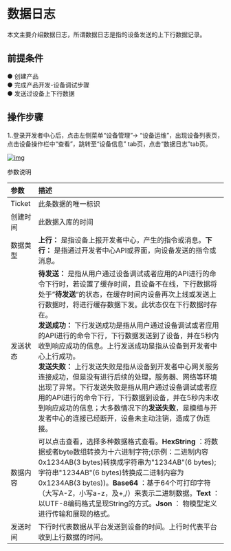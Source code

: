 <!--
 * @Author: mack.zhang@quectel.com mack.zhang@quectel.com
 * @Date: 2024-11-15 15:11:01
 * @LastEditors: mack.zhang@quectel.com mack.zhang@quectel.com
 * @LastEditTime: 2024-11-26 19:44:44
 * @FilePath: \quec-doc-web\docs\zh\DeviceDevelop\devicemanage\operation\DataLog.md
 * @Description: 这是默认设置,请设置`customMade`, 打开koroFileHeader查看配置 进行设置: https://github.com/OBKoro1/koro1FileHeader/wiki/%E9%85%8D%E7%BD%AE
-->
# 数据日志

本文主要介绍数据日志，所谓数据日志是指的设备发送的上下行数据记录。

## **前提条件**

● 创建产品<br />
● 完成产品开发-设备调试步骤<br />
● 发送过设备上下行数据

## **操作步骤**

1..登录开发者中心后，点击左侧菜单“设备管理”→ “设备运维”，出现设备列表页，点击设备操作栏中“查看”，跳转至“设备信息” tab页，点击“数据日志”tab页。

<a data-fancybox title="img" href="/zh/guide/image2022-3-8_20-11-43.png?version=1&modificationDate=1646740927000&api=v2">![img](/zh/guide/image2022-3-8_20-11-43.png?version=1&modificationDate=1646740927000&api=v2)</a>

参数说明

| 参数     | 描述                                                         |
| :------- | :----------------------------------------------------------- |
| Ticket   | 此条数据的唯一标识                                           |
| 创建时间 | 此数据入库的时间                                             |
| 数据类型 | **上行：** 是指设备上报开发者中心，产生的指令或消息。**下行：** 是指通过开发者中心API或界面，向设备发送的指令或消息。 |
| 发送状态 | **待发送：** 是指从用户通过设备调试或者应用的API进行的命令下行时，若设置了缓存时间，且设备不在线，下行数据将处于”**待发送**“的状态，在缓存时间内设备再次上线或发送上行数据时，将进行缓存数据下发。此状态仅在下行数据时存在。</br> **发送成功：** 下行发送成功是指从用户通过设备调试或者应用的API进行的命令下行，下行数据发送到了设备，并在5秒内收到响应成功的信息。上行发送成功是指从设备到开发者中心上行成功。</br>**发送失败：** 上行发送失败是指从设备到开发者中心网关服务连接成功，但是没有进行后续的处理，服务器、网络等环境出现了异常。下行发送失败是指从用户通过设备调试或者应用的API进行的命令下行，下行数据到设备，并在5秒内未收到响应成功的信息；大多数情况下的**发送失败**，是模组与开发者中心的连接已经断开，设备未主动注销，造成了伪连接。|
| 数据内容 | 可以点击查看，选择多种数据格式查看。**HexString** ：将数据或者byte数组转换为十六进制字符;(示例：二进制内容0x1234AB(3 bytes)转换成字符串为"1234AB"(6 bytes);字符串"1234AB"(6 bytes)转换成二进制内容为0x1234AB(3 bytes))。**Base64** ：基于64个可打印字符（大写A-Z，小写a-z，及+,/）来表示二进制数据。**Text** ： 以UTF-8编码格式呈现String的方式。**Json** ： 物模型定义进行传输和展现的格式。|
| 发送时间 | 下行时代表数据从平台发送到设备的时间。上行时代表平台收到上行数据的时间。 |

